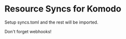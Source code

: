 # Resource Syncs for Komodo

Setup syncs.toml and the rest will be imported.

Don't forget webhooks!